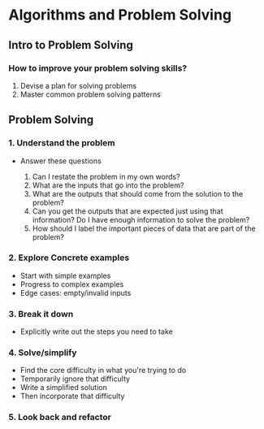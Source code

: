 # Algorithms and Problem Solving
## Intro to Problem Solving

### How to improve your problem solving skills?

1. Devise a plan for solving problems
2. Master common problem solving patterns



## Problem Solving

### 1. Understand the problem

- Answer these questions

  1. Can I restate the problem in my own words?
  2. What are the inputs that go into the problem?
  3. What are the outputs that should come from the solution to the problem?
  4. Can you get the outputs that are expected just using that information? Do I have enough information to solve the problem?
  5. How should I label the important pieces of data that are part of the problem?



### 2. Explore Concrete examples

- Start with simple examples
- Progress to complex examples
- Edge cases: empty/invalid inputs


### 3. Break it down

- Explicitly write out the steps you need to take


### 4. Solve/simplify

- Find the core difficulty in what you're trying to do
- Temporarily ignore that difficulty
- Write a simplified solution
- Then incorporate that difficulty


### 5. Look back and refactor



